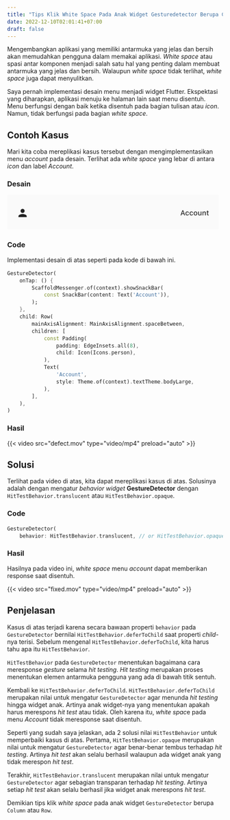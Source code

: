 ```yaml
---
title: "Tips Klik White Space Pada Anak Widget Gesturedetector Berupa Column Atau Row"
date: 2022-12-10T02:01:41+07:00
draft: false
---
```


Mengembangkan aplikasi yang memiliki antarmuka yang jelas dan bersih akan memudahkan pengguna dalam memakai aplikasi. *White space* atau spasi antar komponen menjadi salah satu hal yang penting dalam membuat antarmuka yang jelas dan bersih. Walaupun *white space* tidak terlihat, *white space* juga dapat menyulitkan.


Saya pernah implementasi desain menu menjadi widget Flutter. Ekspektasi yang diharapkan, aplikasi menuju ke halaman lain saat menu disentuh. Menu berfungsi dengan baik ketika disentuh pada bagian tulisan atau *icon*. Namun, tidak berfungsi pada bagian *white space*.


## Contoh Kasus
Mari kita coba mereplikasi kasus tersebut dengan mengimplementasikan menu *account* pada desain. Terlihat ada *white space* yang lebar di antara *icon* dan label *Account*.
### Desain
![Menu Account](menu-account.png)

### Code
Implementasi desain di atas seperti pada kode di bawah ini.

```dart
GestureDetector(
	onTap: () {
		ScaffoldMessenger.of(context).showSnackBar(
			const SnackBar(content: Text('Account')),
		);
	},
	child: Row(
		mainAxisAlignment: MainAxisAlignment.spaceBetween,
		children: [
			const Padding(
				padding: EdgeInsets.all(8),
				child: Icon(Icons.person),
			),
			Text(
				'Account',
				style: Theme.of(context).textTheme.bodyLarge,
			),
		],
	),
)
```


### Hasil
{{< video src="defect.mov" type="video/mp4" preload="auto" >}}

## Solusi

Terlihat pada video di atas, kita dapat mereplikasi kasus di atas. Solusinya adalah dengan mengatur *behavior* *widget* **GestureDetector** dengan `HitTestBehavior.translucent` atau `HitTestBehavior.opaque`.

### Code
```dart
GestureDetector(
	behavior: HitTestBehavior.translucent, // or HitTestBehavior.opaque
```

### Hasil
Hasilnya pada video ini, *white space* menu *account* dapat memberikan response saat disentuh.

{{< video src="fixed.mov" type="video/mp4" preload="auto" >}}

## Penjelasan
Kasus di atas terjadi karena secara bawaan properti `behavior` pada `GestureDetector` bernilai `HitTestBehavior.deferToChild` saat properti *child*-nya terisi. Sebelum mengenal `HitTestBehavior.deferToChild`, kita harus tahu apa itu `HitTestBehavior`.


`HitTestBehavior` pada `GestureDetector` menentukan bagaimana cara meresponse *gesture* selama *hit testing*. *Hit testing* merupakan proses menentukan elemen antarmuka pengguna yang ada di bawah titik sentuh. 


Kembali ke `HitTestBehavior.deferToChild`. `HitTestBehavior.deferToChild` merupakan nilai untuk mengatur `GestureDetector` agar menunda *hit testing* hingga widget anak. Artinya anak widget-nya yang menentukan apakah harus merespons *hit test* atau tidak. Oleh karena itu, *white spac*e pada menu *Account* tidak meresponse saat disentuh.


Seperti yang sudah saya jelaskan, ada 2 solusi nilai `HitTestBehavior` untuk memperbaiki kasus di atas. Pertama, `HitTestBehavior.opaque` merupakan nilai untuk mengatur `GestureDetector` agar benar-benar tembus terhadap *hit testing*. Artinya *hit test* akan selalu berhasil walaupun ada widget anak yang tidak merespon *hit test*.


Terakhir, `HitTestBehavior.translucent` merupakan nilai untuk mengatur `GestureDetector` agar sebagian transparan terhadap *hit testing*. Artinya setiap *hit test* akan selalu berhasil jika widget anak merespons *hit test*.


Demikian tips klik *white space* pada anak widget `GestureDetector` berupa `Column` atau `Row`.